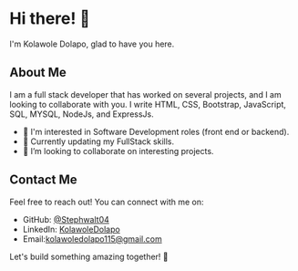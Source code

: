 
# Hi there! 👋

I'm Kolawole Dolapo, glad to have you here.

## About Me
I am a full stack developer that has worked on several projects, and I am looking to collaborate with you.
I write HTML, CSS, Bootstrap, JavaScript, SQL, MYSQL, NodeJs, and ExpressJs.

- 👀 I'm interested in Software Development roles (front end or backend).
- 🌱 Currently updating my FullStack skills.
- 💞️ I’m looking to collaborate on interesting projects.

## Contact Me

Feel free to reach out! You can connect with me on:

- GitHub: [@Stephwalt04](https://github.com/Stephwalt04)
- LinkedIn: [KolawoleDolapo](https://www.linkedin.com/in/kolawole-dolapo-963a37242/)
- Email:kolawoledolapo115@gmail.com

Let's build something amazing together! 🚀
```

